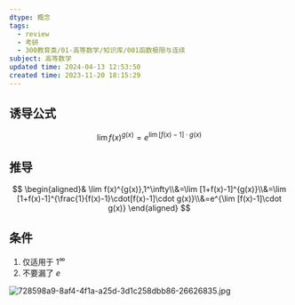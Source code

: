 ```yaml
---
dtype: 概念
tags:
  - review
  - 考研
  - 300教育类/01-高等数学/知识库/001函数极限与连续
subject: 高等数学
updated time: 2024-04-13 12:53:50
created time: 2023-11-20 18:15:29
---
```

## 诱导公式
$$
\lim f(x)^{g(x)}=e^{{\lim[f(x)-1]}\cdot g(x)}
$$
## 推导
$$
\begin{aligned}&
\lim f(x)^{g(x)},1^\infty\\&=\lim [1+f(x)-1]^{g(x)}\\&=\lim [1+f(x)-1]^{\frac{1}{f(x)-1}\cdot[f(x)-1]\cdot g(x)}\\&=e^{\lim [f(x)-1]\cdot g(x)} \end{aligned}
$$
## 条件
1. 仅适用于 $1^\infty$
2. 不要漏了 $e$

![728598a9-8af4-4f1a-a25d-3d1c258dbb86-26626835.jpg](https://api2.mubu.com/v3/document_image/728598a9-8af4-4f1a-a25d-3d1c258dbb86-26626835.jpg)